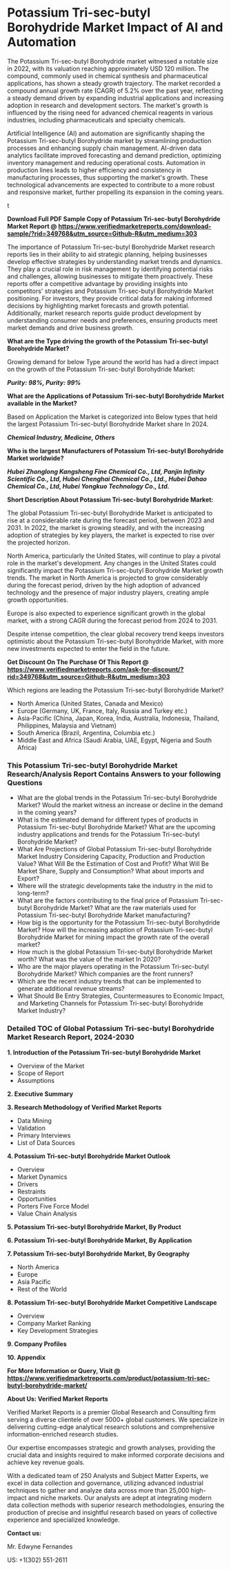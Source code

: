 <meta name="title" content="Global Potassium Tri-sec-butyl Borohydride Market Impact of AI and Automation"><meta name="description" content="The Potassium Tri-sec-butyl Borohydride market witnessed a notable size in 2022, with its valuation reaching approximately USD 120 million. The compound, commonly used"><meta name="title" content="Potassium Tri-sec-butyl Borohydride Market Size, Share, Scope, Trends, Growth, Opportunities, Analysis, Forecast"><h1>Potassium Tri-sec-butyl Borohydride Market Impact of AI and Automation</h1><p>The Potassium Tri-sec-butyl Borohydride market witnessed a notable size in 2022, with its valuation reaching approximately USD 120 million. The compound, commonly used in chemical synthesis and pharmaceutical applications, has shown a steady growth trajectory. The market recorded a compound annual growth rate (CAGR) of 5.2% over the past year, reflecting a steady demand driven by expanding industrial applications and increasing adoption in research and development sectors. The market's growth is influenced by the rising need for advanced chemical reagents in various industries, including pharmaceuticals and specialty chemicals.</p><p>Artificial Intelligence (AI) and automation are significantly shaping the Potassium Tri-sec-butyl Borohydride market by streamlining production processes and enhancing supply chain management. AI-driven data analytics facilitate improved forecasting and demand prediction, optimizing inventory management and reducing operational costs. Automation in production lines leads to higher efficiency and consistency in manufacturing processes, thus supporting the market's growth. These technological advancements are expected to contribute to a more robust and responsive market, further propelling its expansion in the coming years.</p>t</p><p id="" class=""><strong>Download Full PDF Sample Copy of Potassium Tri-sec-butyl Borohydride Market Report @ <a href="https://www.verifiedmarketreports.com/download-sample/?rid=349768&utm_source=Github-R&utm_medium=303" target="_blank">https://www.verifiedmarketreports.com/download-sample/?rid=349768&utm_source=Github-R&utm_medium=303</a></strong></p><p>The importance of&nbsp;Potassium Tri-sec-butyl Borohydride Market research reports lies in their ability to aid strategic planning, helping businesses develop effective strategies by understanding market trends and dynamics. They play a crucial role in risk management by identifying potential risks and challenges, allowing businesses to mitigate them proactively. These reports offer a competitive advantage by providing insights into competitors' strategies and Potassium Tri-sec-butyl Borohydride Market positioning. For investors, they provide critical data for making informed decisions by highlighting market forecasts and growth potential. Additionally, market research reports guide product development by understanding consumer needs and preferences, ensuring products meet market demands and drive business growth.</p><p><strong>What are the&nbsp;Type driving the growth of the Potassium Tri-sec-butyl Borohydride Market?</strong></p><p id="" class="">Growing demand for below Type around the world has had a direct impact on the growth of the Potassium Tri-sec-butyl Borohydride Market:</p><em><strong>Purity: 98%, Purity: 99%</strong></em></p><strong>What are the&nbsp;Applications&nbsp;of Potassium Tri-sec-butyl Borohydride Market available in the Market?</strong></p><p id="" class="">Based on Application the Market is categorized into Below types that held the largest Potassium Tri-sec-butyl Borohydride Market share In 2024.</p><em><strong>Chemical Industry, Medicine, Others</strong></em></p><strong>Who is the largest Manufacturers of Potassium Tri-sec-butyl Borohydride Market worldwide?</strong></p><p><em><strong>Hubei Zhonglong Kangsheng Fine Chemical Co., Ltd, Panjin Infinity Scientific Co., Ltd, Hubei Chenghai Chemical Co., Ltd., Hubei Dahao Chemical Co., Ltd, Hubei Yongkuo Technology Co., Ltd.</strong></em></p><p id="" class=""><strong>Short Description About Potassium Tri-sec-butyl Borohydride Market:</strong></p><p>The global Potassium Tri-sec-butyl Borohydride Market is anticipated to rise at a considerable rate during the forecast period, between 2023 and 2031. In 2022, the market is growing steadily, and with the increasing adoption of strategies by key players, the market is expected to rise over the projected horizon.</p><p>North America, particularly the United States, will continue to play a pivotal role in the market's development. Any changes in the United States could significantly impact the Potassium Tri-sec-butyl Borohydride Market growth trends. The market in North America is projected to grow considerably during the forecast period, driven by the high adoption of advanced technology and the presence of major industry players, creating ample growth opportunities.</p><p>Europe is also expected to experience significant growth in the global market, with a strong CAGR during the forecast period from 2024 to 2031.</p><p>Despite intense competition, the clear global recovery trend keeps investors optimistic about the Potassium Tri-sec-butyl Borohydride Market, with more new investments expected to enter the field in the future.</p><p id="" class=""><strong>Get Discount On The Purchase Of This Report @ <a href="https://www.verifiedmarketreports.com/ask-for-discount/?rid=349768&utm_source=Github-R&utm_medium=303" target="_blank">https://www.verifiedmarketreports.com/ask-for-discount/?rid=349768&utm_source=Github-R&utm_medium=303</a></strong></p>Which regions are leading the Potassium Tri-sec-butyl Borohydride Market?</p><ul><li>North America (United States, Canada and Mexico)</li><li>Europe (Germany, UK, France, Italy, Russia and Turkey etc.)</li><li>Asia-Pacific (China, Japan, Korea, India, Australia, Indonesia, Thailand, Philippines, Malaysia and Vietnam)</li><li>South America (Brazil, Argentina, Columbia etc.)</li><li>Middle East and Africa (Saudi Arabia, UAE, Egypt, Nigeria and South Africa)</li></ul><h3 id="" class="">This Potassium Tri-sec-butyl Borohydride Market Research/Analysis Report Contains Answers to your following Questions</h3><ul><li>What are the global trends in the Potassium Tri-sec-butyl Borohydride Market? Would the market witness an increase or decline in the demand in the coming years?</li><li>What is the estimated demand for different types of products in Potassium Tri-sec-butyl Borohydride Market? What are the upcoming industry applications and trends for the Potassium Tri-sec-butyl Borohydride Market?</li><li>What Are Projections of Global Potassium Tri-sec-butyl Borohydride Market Industry Considering Capacity, Production and Production Value? What Will Be the Estimation of Cost and Profit? What Will Be Market Share, Supply and Consumption? What about imports and Export?</li><li>Where will the strategic developments take the industry in the mid to long-term?</li><li>What are the factors contributing to the final price of Potassium Tri-sec-butyl Borohydride Market? What are the raw materials used for Potassium Tri-sec-butyl Borohydride Market manufacturing?</li><li>How big is the opportunity for the Potassium Tri-sec-butyl Borohydride Market? How will the increasing adoption of Potassium Tri-sec-butyl Borohydride Market for mining impact the growth rate of the overall market?</li><li>How much is the global Potassium Tri-sec-butyl Borohydride Market worth? What was the value of the market In 2020?</li><li>Who are the major players operating in the Potassium Tri-sec-butyl Borohydride Market? Which companies are the front runners?</li><li>Which are the recent industry trends that can be implemented to generate additional revenue streams?</li><li>What Should Be Entry Strategies, Countermeasures to Economic Impact, and Marketing Channels for Potassium Tri-sec-butyl Borohydride Market Industry?</li></ul><h3 id="" class="">Detailed TOC of Global Potassium Tri-sec-butyl Borohydride Market Research Report, 2024-2030</h3><p id="" class=""><strong>1. Introduction of the Potassium Tri-sec-butyl Borohydride Market</strong></p><ul><li>Overview of the Market</li><li>Scope of Report</li><li>Assumptions</li></ul><p id="" class=""><strong>2. Executive Summary</strong></p><p id="" class=""><strong>3. Research Methodology of Verified Market Reports</strong></p><ul><li>Data Mining</li><li>Validation</li><li>Primary Interviews</li><li>List of Data Sources</li></ul><p id="" class=""><strong>4. Potassium Tri-sec-butyl Borohydride Market Outlook</strong></p><ul><li>Overview</li><li>Market Dynamics</li><li>Drivers</li><li>Restraints</li><li>Opportunities</li><li>Porters Five Force Model</li><li>Value Chain Analysis</li></ul><p id="" class=""><strong>5. Potassium Tri-sec-butyl Borohydride Market, By Product</strong></p><p id="" class=""><strong>6. Potassium Tri-sec-butyl Borohydride Market, By Application</strong></p><p id="" class=""><strong>7. Potassium Tri-sec-butyl Borohydride Market, By Geography</strong></p><ul><li>North America</li><li>Europe</li><li>Asia Pacific</li><li>Rest of the World</li></ul><p id="" class=""><strong>8. Potassium Tri-sec-butyl Borohydride Market Competitive Landscape</strong></p><ul><li>Overview</li><li>Company Market Ranking</li><li>Key Development Strategies</li></ul><p id="" class=""><strong>9. Company Profiles</strong></p><p id="" class=""><strong>10. Appendix</strong></p><p id="" class=""><strong>For More Information or Query, Visit @ <a href="https://www.verifiedmarketreports.com/product/potassium-tri-sec-butyl-borohydride-market/" target="_blank">https://www.verifiedmarketreports.com/product/potassium-tri-sec-butyl-borohydride-market/</a></strong></p><p id="" class=""><strong>About Us: Verified Market Reports</strong></p><p id="" class="">Verified Market Reports is a premier Global Research and Consulting firm serving a diverse clientele of over 5000+ global customers. We specialize in delivering cutting-edge analytical research solutions and comprehensive information-enriched research studies.</p><p id="" class="">Our expertise encompasses strategic and growth analyses, providing the crucial data and insights required to make informed corporate decisions and achieve key revenue goals.</p><p id="" class="">With a dedicated team of 250 Analysts and Subject Matter Experts, we excel in data collection and governance, utilizing advanced industrial techniques to gather and analyze data across more than 25,000 high-impact and niche markets. Our analysts are adept at integrating modern data collection methods with superior research methodologies, ensuring the production of precise and insightful research based on years of collective experience and specialized knowledge.</p><p id="" class=""><strong>Contact us:</strong></p><p id="" class="">Mr. Edwyne Fernandes</p><p id="" class="">US: +1(302) 551-2611</p>
